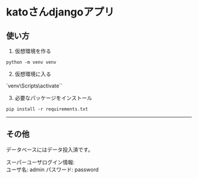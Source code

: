 # katoさんdjangoアプリ

## 使い方

1. 仮想環境を作る

`python -m venv venv`

2. 仮想環境に入る

`venv\Scripts\activate``

3. 必要なパッケージをインストール

```shell
pip install -r requirements.txt
```

***

## その他

データベースにはデータ投入済です。  

スーパーユーザログイン情報:  
ユーザ名: admin
パスワード: password


